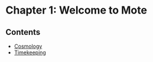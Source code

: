 # Chapter 1: Welcome to Mote

## Contents

- [Cosmology](cosmology/)
- [Timekeeping](timekeeping.md)
